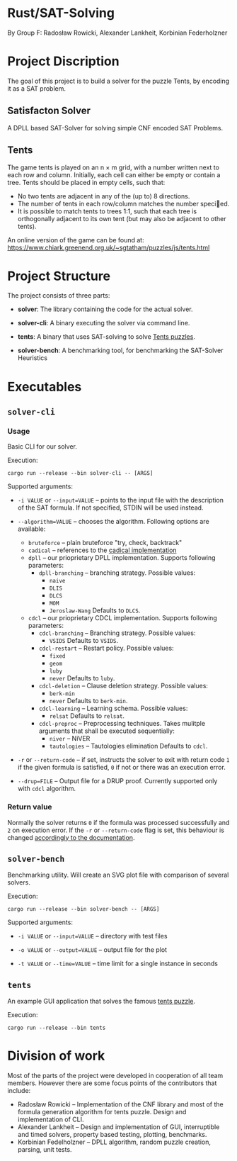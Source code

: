 # Rust/SAT-Solving
By Group F: Radosław Rowicki, Alexander Lankheit, Korbinian Federholzner

# Project Discription

The goal of this project is to build a solver for the puzzle Tents,
by encoding it as a SAT problem. 

## Satisfacton Solver

A DPLL based SAT-Solver for solving simple CNF encoded SAT Problems.

## Tents

The game tents is played on an n × m grid, with
a number written next to each row and column. Initially, each cell can either
be empty or contain a tree. Tents should be placed in empty cells, such that:
* No two tents are adjacent in any of the (up to) 8 directions.
* The number of tents in each row/column matches the number specied.
* It is possible to match tents to trees 1:1, such that each tree is orthogonally adjacent to its own tent (but may also be adjacent to other tents).


An online version of the game can be found at: https://www.chiark.greenend.org.uk/~sgtatham/puzzles/js/tents.html


# Project Structure

The project consists of three parts:

* __solver__:
    The library containing the code for the actual solver.

* __solver-cli__:
    A binary executing the solver via command line.

* __tents__:
    A binary that uses SAT-solving to solve [Tents puzzles](https://brainbashers.com/tents.asp).

* __solver-bench__: 
    A benchmarking tool, for benchmarking the SAT-Solver Heuristics

# Executables

## `solver-cli`

### Usage

Basic CLI for our solver.

Execution:
```
cargo run --release --bin solver-cli -- [ARGS]
```
    
Supported arguments:
    
  * `-i VALUE` or `--input=VALUE` – points to the input file with the
  description of the SAT formula. If not specified, STDIN will be used
  instead.
  
  * `--algorithm=VALUE` – chooses the algorithm. Following options are available:
    - `bruteforce` – plain bruteforce "try, check, backtrack"
    - `cadical` – references to the [cadical implementation](http://fmv.jku.at/cadical/)
    - `dpll` – our prioprietary DPLL implementation. Supports following parameters:
      - `dpll-branching` – branching strategy. Possible values:
        - `naive`
        - `DLIS`
        - `DLCS`
        - `MOM`
        - `Jeroslaw-Wang`
        Defaults to `DLCS`.
    - `cdcl` – our prioprietary CDCL implementation. Supports following parameters:
      - `cdcl-branching` – Branching strategy. Possible values:
        - `VSIDS`
        Defaults to `VSIDS`.
      - `cdcl-restart` – Restart policy. Possible values:
        - `fixed`
        - `geom`
        - `luby`
        - `never`
        Defaults to `luby`.
      - `cdcl-deletion` – Clause deletion strategy. Possible values:
        - `berk-min`
        - `never`
        Defaults to `berk-min`.
      - `cdcl-learning` – Learning schema. Possible values:
        - `relsat`
        Defaults to `relsat`.
      - `cdcl-preproc` – Preprocessing techniques. Takes mulitple arguments that shall be executed sequentially:
        - `niver` – NiVER
        - `tautologies` – Tautologies elimination
   Defaults to `cdcl`.
  
  * `-r` or `--return-code` – if set, instructs the solver to exit with return code `1`
  if the given formula is satisfied, `0` if not or there was an execution error.
  
  * `--drup=FILE` – Output file for a DRUP proof. Currently supported only with `cdcl` algorithm.

### Return value

Normally the solver returns `0` if the formula was processed successfully and `2` on
execution error. If the `-r` or `--return-code` flag is set, this behaviour is changed [accordingly to the documentation](#Usage).


## `solver-bench`

Benchmarking utility. Will create an SVG plot file with comparison of several solvers.

Execution:
```
cargo run --release --bin solver-bench -- [ARGS]
```

Supported arguments:

  * `-i VALUE` or `--input=VALUE` – directory with test files
  
  * `-o VALUE` or `--output=VALUE` – output file for the plot
  
  * `-t VALUE` or `--time=VALUE` – time limit for a single instance in seconds

## `tents`

An example GUI application that solves the famous [tents puzzle](https://brainbashers.com/tents.asp).

Execution:
```
cargo run --release --bin tents
```

# Division of work

Most of the parts of the project were developed in cooperation of all team members. However there are some focus points of the contributors that include:

* Radosław Rowicki – Implementation of the CNF library and most of the formula generation algorithm for tents puzzle. Design and implementation of CLI.
* Alexander Lankheit – Design and implementation of GUI, interruptible and timed solvers, property based testing, plotting, benchmarks.
* Korbinian Fedelholzner – DPLL algorithm, random puzzle creation, parsing, unit tests.
